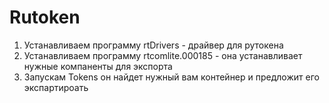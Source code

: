 # Rutoken
1. Устанавливаем программу rtDrivers - драйвер для рутокена
2. Устанавливаем программу rtcomlite.000185 - она устанавливает нужные компаненты для экспорта
3. Запускам Tokens он найдет нужный вам контейнер и предложит его экспартироать
